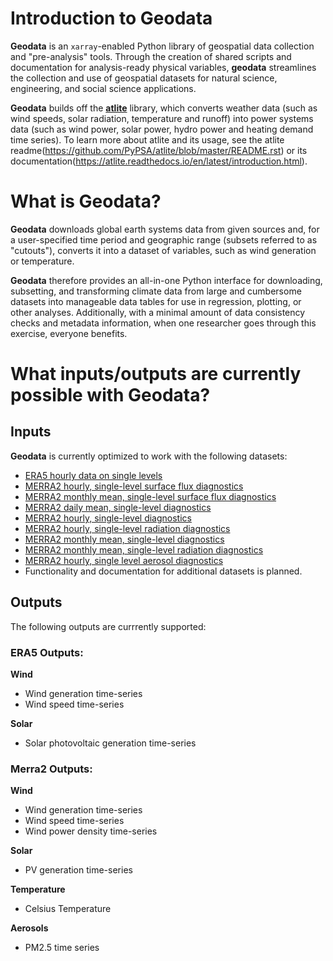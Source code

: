 # Introduction to Geodata

**Geodata** is an `xarray`-enabled Python library of geospatial data collection and "pre-analysis" tools. Through the creation of shared scripts and documentation for analysis-ready physical variables, **geodata** streamlines the collection and use of geospatial datasets for natural science, engineering, and social science applications.

**Geodata** builds off the **[atlite](https://github.com/PyPSA/atlite)** library, which converts weather data (such as wind speeds, solar radiation, temperature and runoff) into power systems data (such as wind power, solar power, hydro power and heating demand time series). To learn more about atlite and its usage, see the atlite readme(https://github.com/PyPSA/atlite/blob/master/README.rst) or its documentation(https://atlite.readthedocs.io/en/latest/introduction.html).

# What is Geodata?

**Geodata** downloads global earth systems data from given sources and, for a user-specified time period and geographic range (subsets referred to as "cutouts"), converts it into a dataset of variables, such as wind generation or temperature.

**Geodata** therefore provides an all-in-one Python interface for downloading, subsetting, and transforming climate data from large and cumbersome datasets into manageable data tables for use in regression, plotting, or other analyses. Additionally, with a minimal amount of data consistency checks and metadata information, when one researcher goes through this exercise, everyone benefits.

# What inputs/outputs are currently possible with Geodata?

## Inputs

**Geodata** is currently optimized to work with the following datasets:

* [ERA5 hourly data on single levels](https://cds.climate.copernicus.eu/cdsapp#!/dataset/reanalysis-era5-single-levels?tab=overview)
* [MERRA2 hourly, single-level surface flux diagnostics](https://disc.gsfc.nasa.gov/datasets/M2T1NXFLX_5.12.4/summary)
* [MERRA2 monthly mean, single-level surface flux diagnostics](https://disc.gsfc.nasa.gov/datasets/M2TMNXFLX_5.12.4/summary)
* [MERRA2 daily mean, single-level diagnostics](https://disc.gsfc.nasa.gov/datasets/M2SDNXSLV_5.12.4/summary)
* [MERRA2 hourly, single-level diagnostics](https://disc.gsfc.nasa.gov/datasets/M2T1NXSLV_5.12.4/summary)
* [MERRA2 hourly, single-level radiation diagnostics](https://disc.gsfc.nasa.gov/datasets/M2T1NXRAD_5.12.4/summary)
* [MERRA2 monthly mean, single-level diagnostics](https://disc.gsfc.nasa.gov/datasets/M2TMNXSLV_5.12.4/summary)
* [MERRA2 monthly mean, single-level radiation diagnostics](https://disc.gsfc.nasa.gov/datasets/M2TMNXRAD_5.12.4/summary)
* [MERRA2 hourly, single level aerosol diagnostics](https://disc.gsfc.nasa.gov/datasets/M2T1NXAER_5.12.4/summary)
* Functionality and documentation for additional datasets is planned.

## Outputs

The following outputs are currrently supported:

### ERA5 Outputs:

**Wind**

* Wind generation time-series
* Wind speed time-series

**Solar**

* Solar photovoltaic generation time-series

### Merra2 Outputs:

**Wind**

* Wind generation time-series
* Wind speed time-series
* Wind power density time-series

**Solar**

* PV generation time-series

**Temperature**

* Celsius Temperature

**Aerosols**

* PM2.5 time series
